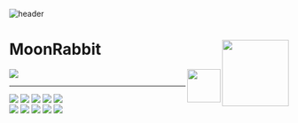 ![header](https://capsule-render.vercel.app/api?type=Slice&color=000&height=180&section=header&text=MoonRabbit🐇&fontColor=d6ace6&animation=scaleIn&fontSize=60)


<div align="">

<img align="right" height="120" src="https://github-readme-stats.vercel.app/api?username=WithTheMoonRabbit&show_icons=true&theme=highcontrast"/>

  # MoonRabbit

  <a href="https://https://ninth-booth-e7c.notion.site/bcbfe7823d8644c6b4eea26a8530fec3">
  <img src="https://img.shields.io/badge/-Notion-black?style=for-the-badge&logo=notion&logoColor=white"/></a>

  <img align="right" width="60" src="https://media4.giphy.com/media/5ImdJEaEyxBlJt3uxW/200.webp?cid=ecf05e47j7eq37hyiumvxxm4i5pmwer6v52awluhm8irlefq&ep=v1_stickers_search&rid=200.webp&ct=s" />
  
  ---
  
  <img src="https://img.shields.io/badge/-Unreal%20engine-black?logo=unreal%20engine&logoColor=white"/>
  <img src="https://img.shields.io/badge/-Unity-lightgray?logo=unity&logoColor=white"/>
  <img src="https://img.shields.io/badge/-Godot%20Engine-ffa9ff?logo=Godot%20Engine&logoColor=blue"/>
  <img src="https://img.shields.io/badge/-Android%20Studio-brightgreen?logo=AndroidStudio&logoColor=white"/>
  <img src="https://img.shields.io/badge/-Blender-orange?logo=blender&logoColor=white"/>
  <br>
  <img src="https://img.shields.io/badge/-Java-red"/>
  <img src="https://img.shields.io/badge/-sharp-blue?logo=C&logoColor=9cf"/>
  <img src="https://img.shields.io/badge/-C++-FAECC5?logo=cplusplus&logoColor=blue"/>
  <img src="https://img.shields.io/badge/-MySQL-B2EBF4?logo=MySQL&logoColor=blue"/>
  <img src="https://img.shields.io/badge/-Firebase-FFE400?logo=Firebase&logoColor=red"/>
  </p>
  
</div>



<!--
**WithTheMoonRabbit/WithTheMoonRabbit** is a ✨ _special_ ✨ repository because its `README.md` (this file) appears on your GitHub profile.

Here are some ideas to get you started:

- 🔭 I’m currently working on ...
- 🌱 I’m currently learning ...
- 👯 I’m looking to collaborate on ...
- 🤔 I’m looking for help with ...
- 💬 Ask me about ...
- 📫 How to reach me: ...
- 😄 Pronouns: ...
- ⚡ Fun fact: ...
-->
